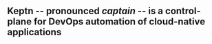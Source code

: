 ## Keptn -- pronounced *captain* -- is a control-plane for DevOps automation of cloud-native applications
